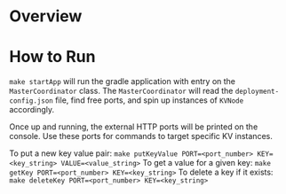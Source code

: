 # Overview

# How to Run

`make startApp` will run the gradle application with entry on the `MasterCoordinator` class.
The `MasterCoordinator` will read the `deployment-config.json` file, find free ports, and spin up instances of `KVNode`
accordingly.

Once up and running, the external HTTP ports will be printed on the console. Use these ports for commands to target 
specific KV instances. 

To put a new key value pair: `make putKeyValue PORT=<port_number> KEY=<key_string> VALUE=<value_string>`
To get a value for a given key: `make getKey PORT=<port_number> KEY=<key_string>`
To delete a key if it exists: `make deleteKey PORT=<port_number> KEY=<key_string>`
